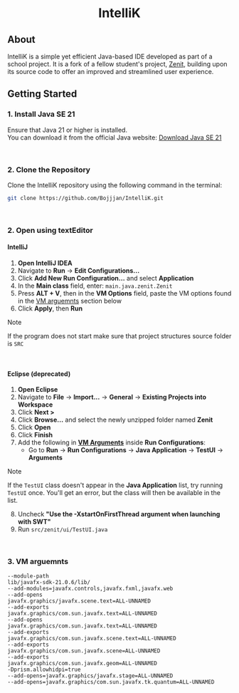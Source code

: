 <div align="center">
  <h1><strong> IntelliK  </strong></h1>
</div>

## About
IntelliK is a simple yet efficient Java-based IDE developed as part of a school project.
It is a fork of a fellow student's project, [Zenit](https://github.com/strazan/zenit), 
building upon its source code to offer an improved and streamlined user experience.


## Getting Started

### 1. Install Java SE 21
Ensure that Java 21 or higher is installed. <br>You can download it from the official Java website:
[Download Java SE 21](https://www.oracle.com/java/technologies/javase/jdk21-archive-downloads.html)

<br>

### 2. Clone the Repository
Clone the IntelliK repository using the following command in the terminal:

```bash
git clone https://github.com/Bojjjan/IntelliK.git
```
<br>

### 2. Open using textEditor
#### IntelliJ

1. **Open IntelliJ IDEA**
2. Navigate to **Run** → **Edit Configurations...**
3. Click **Add New Run Configuration...** and select **Application**
4. In the **Main class** field, enter: ``main.java.zenit.Zenit``
5. Press **ALT + V**, then in the **VM Options** field, paste the VM options found in the [VM arguemnts](#3.-VM-arguemnts) section below
6. Click **Apply**, then **Run**

> [!Note]
> If the program does not start make sure that project structures source folder is ``SRC``

<br>

#### Eclipse (deprecated)
1. **Open Eclipse**
2. Navigate to **File** → **Import...** → **General** → **Existing Projects into Workspace**
3. Click **Next >**
4. Click **Browse...** and select the newly unzipped folder named **Zenit**
5. Click **Open**
6. Click **Finish**
7. Add the following in **[VM Arguments](#3.-VM-arguments)** inside **Run Configurations**:
   - Go to **Run** → **Run Configurations** → **Java Application** → **TestUI** → **Arguments**

> [!Note]
> If the `TestUI` class doesn't appear in the **Java Application** list, try running `TestUI` once. You'll get an error, but the class will then be available in the list.

8. Uncheck **"Use the -XstartOnFirstThread argument when launching with SWT"**
9. Run `src/zenit/ui/TestUI.java`


<br>

### 3. VM arguemnts

```` plaintext
--module-path
lib/javafx-sdk-21.0.6/lib/
--add-modules=javafx.controls,javafx.fxml,javafx.web
--add-opens
javafx.graphics/javafx.scene.text=ALL-UNNAMED
--add-exports
javafx.graphics/com.sun.javafx.text=ALL-UNNAMED
--add-opens
javafx.graphics/com.sun.javafx.text=ALL-UNNAMED
--add-exports
javafx.graphics/com.sun.javafx.scene.text=ALL-UNNAMED
--add-exports
javafx.graphics/com.sun.javafx.scene=ALL-UNNAMED
--add-exports
javafx.graphics/com.sun.javafx.geom=ALL-UNNAMED
-Dprism.allowhidpi=true
--add-opens=javafx.graphics/javafx.stage=ALL-UNNAMED
--add-opens=javafx.graphics/com.sun.javafx.tk.quantum=ALL-UNNAMED
````




